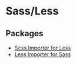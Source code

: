 # Sass/Less

## Packages
* [Scss Importer for Less](./packages/less-scss-importer/)
* [Less Importer for Sass](./packages/sass-less-importer/)
